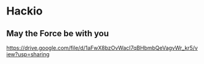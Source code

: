 # Hackio
## May the Force be with you
https://drive.google.com/file/d/1aFwX8bzOvWacI7qBHbmbQeVagvWr_kr5/view?usp=sharing
